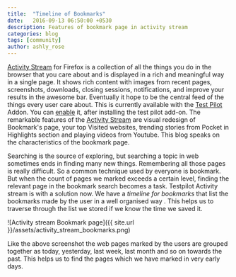 ```yaml
---
title:  "Timeline of Bookmarks"
date:   2016-09-13 06:50:00 +0530
description: Features of bookmark page in activity stream
categories: blog
tags: [community]
author: ashly_rose
---
```

[Activity Stream](http://bit.ly/FxAcSt) for Firefox is a collection of all the things you do in the browser that you care about and is displayed in a rich and meaningful way in a single page. It shows rich content with images from recent pages, screenshots, downloads, closing sessions, notifications, and improve your results in the awesome bar. Eventually it hope to be the central feed of the things every user care about. This is currently available with the [Test Pilot](http://bit.ly/TNFxTp) Addon. You can [enable]({{site.url}}/blog/2016-09-13-Installing-Activity-Stream.markdown) it, after installing the test pilot add-on. The remarkable features of the [Activity Stream](http://bit.ly/FxAcSt) are visual redesign of Bookmark's page, your top Visited websites, trending stories from Pocket in Highlights section and playing videos from Youtube. This blog speaks on the characteristics of the bookmark page.
 
Searching is the source of exploring, but searching a topic in web sometimes ends in finding many new things. Remembering all those pages is really difficult. So a common technique used by everyone is bookmark. But when the count of pages we marked exceeds a certain level, finding the relevant page in the bookmark search becomes a task. Testpilot Activity stream is with a solution now. We have a *timeline for bookmarks* that list the bookmarks made by the user in a well organised way . This helps us to traverse through the list we stored if we know the time we saved it.
 
 ![Activity stream Bookmark page]({{ site.url }}/assets/activity_stream_bookmarks.png)
 
Like the above screenshot the web pages marked by the users are grouped together as today, yesterday, last week, last month and so on towards the past. This helps us to find the pages which we have marked in very early days.
